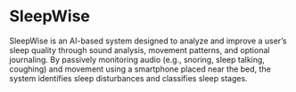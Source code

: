 # SleepWise
SleepWise is an AI-based system designed to analyze and improve a user’s sleep quality through sound analysis, movement patterns, and optional journaling. By passively monitoring audio (e.g., snoring, sleep talking, coughing) and movement using a smartphone placed near the bed, the system identifies sleep disturbances and classifies sleep stages.
